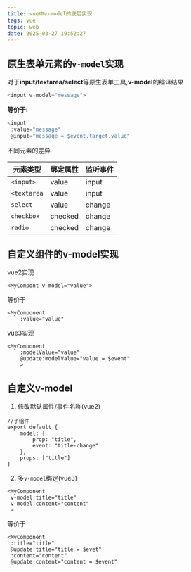 ```yaml
---
title: vue中v-model的底层实现
tags: vue
topic: web
date: 2025-03-27 19:52:27
---
```



## 原生表单元素的`v-model`实现

对于**input/textarea/select**等原生表单工具,**v-model**的编译结果

```javascript
<input v-model="message">
```

**等价于:**
```javascript
<input
 :value="message"
 @input="message = $event.target.value"
```

不同元素的差异

| 元素类型        | 绑定属性    | 监听事件   |
|-------------|---------|--------|
| `<input>`   | value   | input  |
| `<textarea` | value   | input  |
| `select`    | value   | change |
| `checkbox`  | checked | change |
| `radio`     | checked | change |

## 自定义组件的**v-model**实现
vue2实现
```vue
<MyCompont v-model="value">
```
等价于
```vue
<MyComponent
    :value="value"
```

vue3实现
```vue
<MyComponent
    :modelValue="value"
    @update:modelValue="value = $event"
    >
```

## 自定义**v-model**
1. 修改默认属性/事件名称(vue2)
```vue
//子组件
export default {
    model: {
        prop: "title",
        event: "title-change"
    },
    props: ["title"]
}
```
2. 多`v-model`绑定(vue3)
```vue
<MyComponent
 v-model:title="title"
 v-model:content="content"
 >
```
等价于
```vue
<MyComponent
 :title="title"
 @update:title="title = $evet"
 :content="content"
 @update:content="content = $event"
```

